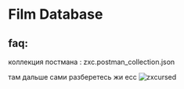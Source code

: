 # Film Database
## faq:
коллекция постмана : zxc.postman_collection.json

там дальше сами разберетесь жи есс
![zxcursed](https://user-images.githubusercontent.com/50029191/146646116-78929b62-d0e8-42ca-aba7-258b54fd19c9.gif)
